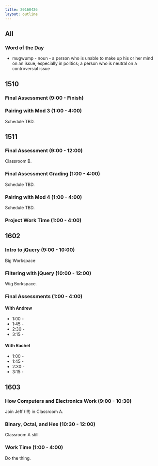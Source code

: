 ```yaml
---
title: 20160426
layout: outline
---
```


## All

### Word of the Day
* mugwump - noun - a person who is unable to make up his or her mind on an
issue, especially in politics; a person who is neutral on a controversial
issue


## 1510

### Final Assessment (9:00 - Finish)

### Pairing with Mod 3 (1:00 - 4:00)

Schedule TBD.


## 1511

### Final Assessment (9:00 - 12:00)

Classroom B.

### Final Assessment Grading (1:00 - 4:00)

Schedule TBD.

### Pairing with Mod 4 (1:00 - 4:00)

Schedule TBD.

### Project Work Time (1:00 - 4:00)


## 1602

### Intro to jQuery (9:00 - 10:00)

Big Workspace

### Filtering with jQuery (10:00 - 12:00)

Wig Borkspace.

### Final Assessments (1:00 - 4:00)

#### With Andrew
* 1:00 -
* 1:45 -
* 2:30 -
* 3:15 -

#### With Rachel
* 1:00 -
* 1:45 -
* 2:30 -
* 3:15 -


## 1603

### How Computers and Electronics Work (9:00 - 10:30)

Join Jeff (!!!) in Classroom A.

### Binary, Octal, and Hex (10:30 - 12:00)

Classroom A still.

### Work Time (1:00 - 4:00)

Do the thing.



